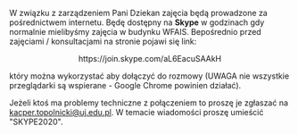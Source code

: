 W związku z zarządzeniem Pani Dziekan zajęcia będą prowadzone
za pośrednictwem internetu. Będę dostępny na **Skype** w godzinach
gdy normalnie mielibyśmy zajęcia w budynku WFAIS. Bepośrednio
przed zajęciami / konsultacjami na stronie pojawi się link:

<center>
 https://join.skype.com/aL6EacuSAAkH
</center>

który można wykorzystać
aby dołączyć do rozmowy (UWAGA nie wszystkie przeglądarki
są wspierane - Google Chrome powinien działać).

Jeżeli ktoś ma problemy techniczne z połączeniem
to proszę je zgłaszać na <kacper.topolnicki@uj.edu.pl>.
W temacie wiadomości proszę umieścić "SKYPE2020".
